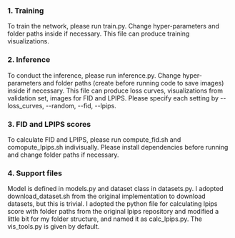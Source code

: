 ### 1. Training
To train the network, please run train.py. Change hyper-parameters and folder paths inside if necessary. This file can produce training visualizations.
### 2. Inference
To conduct the inference, please run inference.py. Change hyper-parameters and folder paths (create before running code to save images) inside if necessary. This file can produce loss curves, visualizations from validation set, images for FID and LPIPS. Please specify each setting by --loss_curves, --random, --fid, --lpips.
### 3. FID and LPIPS scores
To calculate FID and LPIPS, please run compute_fid.sh and comopute_lpips.sh indivisually. Please install dependencies before running and change folder paths if necessary.
### 4. Support files
Model is defined in models.py and dataset class in datasets.py. I adopted download_dataset.sh from the original implementation to download datasets, but this is trivial. I adopted the python file for calculating lpips score with folder paths from the original lpips repository and modified a little bit for my folder structure, and named it as calc_lpips.py. The vis_tools.py is given by default.
